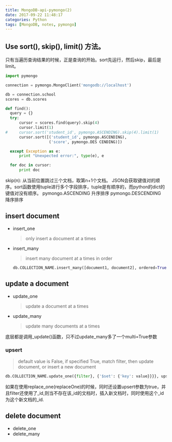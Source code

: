 ```yaml
---
title: MongoDB-api-pymongo(2)
date: 2017-09-22 11:48:17
categories: Python
tags: [MongoDB, notes, pymongo]
---
```


## Use sort(), skip(), limit() 方法。

只有当遍历查询结果的时候，正是查询的开始。sort先运行，然后skip，最后是limit。

<!--more-->

```python
import pymongo

connection = pymongo.MongoClient('mongodb://localhost')

db = connection.school
scores = db.scores

def find():
  query = {}
  try:
      cursor = scores.find(query).skip(4)
      cursor.limit(1)
#     cursor.sort('student_id', pymongo.ASCENDING).skip(4).limit(1)
      cursor.sort([('student_id', pymongo.ASCENDING),
                   ('score', pymongo.DES CENDING)])

  except Exception as e:
      print "Unexpected error:", type(e), e

  for doc in cursor:
      print doc
```

skip(n): 从当前位置跳过三个文档，取第n+1个文档。
JSON会获取键值对的顺序。sort函数使用tuple进行多个字段排序，tuple是有顺序的，而python的dict的键值对没有顺序。
pymongo.ASCENDING 升序排序
pymongo.DESCENDING 降序排序

## insert document

- insert_one
   > only insert a document at a times

- insert_many
   > insert many document at a times in order

  ```python
  db.COLLECTION_NAME.insert_many([document1, document2], ordered=True) # if no specified, ordered is default
  ```

## update a document
- update_one
   > update a document at a times

- update_many
   > update many documents at a times

底层都是调用_update()函数，只不过update_many多了一个multi=True参数

### upsert
   > default value is False, if specified True, match filter, then update document, or insert a new document

   ```python
   db.COLLECTION_NAME.update_one({filter}, {'$set': {'key': value}}}}, upsert=True)
   ```

如果在使用replace_one(replaceOne)的时候，同时还设置upsert参数为true，并且filter还使用了_id,则当不存在该_id的文档时，插入新文档时，同时使用这个_id为这个新文档的_id.


## delete document
- delete_one
- delete_many
